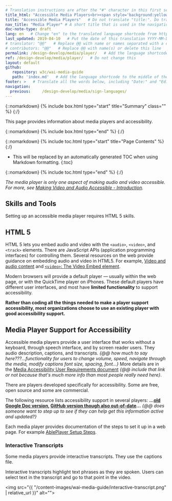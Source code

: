 ```yaml
---
# Translation instructions are after the "#" character in this first section. They are comments that do not show up in the web page. You do not need to translate the instructions after #.
title_html: "Accessible Media Players<br><span style='background:yellow; font-size:65%'>Note: This page is not ready for detailed review yet.</span>"
title: "Accessible Media Players"   # Do not translate "title:". Do translate the text after "title:".
nav_title: "Media Player" # A short title that is used in the navigation
doc-note-type: draft
lang: en   # Change "en" to the translated language shortcode from https://www.iana.org/assignments/language-subtag-registry/language-subtag-registry
last_updated: 2019-04-10   # Put the date of this translation YYYY-MM-DD (with month in the middle)
# translator: "@@"   # Replace @@ with name or names separated with a comma
# contributors: "@@"   # Replace @@ with name(s) or delete this line
permalink: /design-develop/media/player/   # Add the language shortcode to the end; for example /fundamentals/accessibility-intro/fr
ref: /design-develop/media/player/   # Do not change this
layout: default
github:
   repository: w3c/wai-media-guide
   path: 'index.md'   # Add the language shortcode to the middle of the filename, for example index.fr.md
footer: >   # Translate all the words below, including "Date:" and "Editor:". 
navigation:
  previous:     /design-develop/media/sign-languages/
---
```


{::nomarkdown}
{% include box.html type="start" title="Summary" class="" %}
{:/}

This page provides information about media players and accessibility.

{::nomarkdown}
{% include box.html type="end" %}
{:/}

{::nomarkdown}
{% include toc.html type="start" title="Page Contents" %}
{:/}

- This will be replaced by an automatically generated TOC when using Markdown formatting.
{:toc}

{::nomarkdown}
{% include toc.html type="end" %}
{:/}

_The media player is only one aspect of making audio and video accessible. For more, see [Making Video and Audio Accessible - Introduction](http://@@)._

## Skills and Tools

Setting up an accessible media player requires HTML 5 skills.

## HTML 5

HTML 5 lets you embed audio and video with the ```<audio>```, ```<video>```, and ```<track>``` elements. There are JavaScript APIs (application programming interfaces) for controlling them. Several resources on the web provide guidance on embedding audio and video in HTML5. For example, [Video and audio content](https://developer.mozilla.org/en-US/docs/Learn/HTML/Multimedia_and_embedding/Video_and_audio_content) and [```<video>```: The Video Embed element](https://developer.mozilla.org/en-US/docs/Web/HTML/Element/video).

Modern browsers will provide a default player &mdash; usually within the web page, or with the QuickTime player on iPhones. These default players have different user interfaces, and most have **limited functionality** to support accessibility.

**Rather than coding all the things needed to make a player support accessibility, most organizations choose to use an existing player with good accessibility support.**

## Media Player Support for Accessibility

Accessible media players provide a user interface that works without a keyboard, through speech interface, and by screen reader users. They audio description, captions, and transcripts. _{@@ how much to say here???...functionality for users to change volume, speed, navigate through the media, modify captions font size, spacing, font...}_
 More details are in the [Media Accessibility User Requirements document](https://www.w3.org/TR/media-accessibility-reqs/) _{@@ include that link or not because that's much more info than most people really need here}_.

There are players developed specifically for accessibility. Some are free, open source and some are commercial.

The following resource lists accessibility support in several players: **...[old Google Doc version](https://docs.google.com/spreadsheets/d/1QJVcXx5hTWYBcJbHJD3DrL3hSFVbfy1VQFyADMtrDFY/edit?pli=1#gid=0), [GitHub version though also out-of-date](http://kensgists.github.io/apt/)...** _{@@ does someone want to step up to see if they can help get this information active and updated?}_

Each media player provides documentation of the steps to set it up in a web page. For example [AblePlayer Setup Steps](setup-step-1-use-html5-doctype).

### Interactive Transcripts

Some media players provide interactive transcripts. They use the captions file.

Interactive transcripts highlight text phrases as they are spoken. Users can select text in the transcript and go to that point in the video.

<img src="{{ "/content-images/wai-media-guide/interactive-transcript.png" | relative_url }}" alt="">
